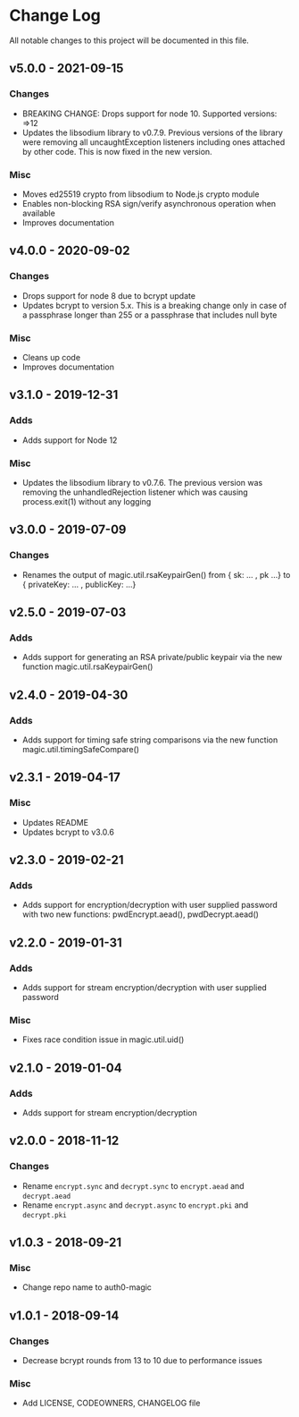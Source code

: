 # Change Log

All notable changes to this project will be documented in this file.

## v5.0.0 - 2021-09-15

### Changes
- BREAKING CHANGE: Drops support for node 10. Supported versions: =>12
- Updates the libsodium library to v0.7.9. Previous versions of the library were removing all uncaughtException listeners including ones attached by other code. This is now fixed in the new version.

### Misc
- Moves ed25519 crypto from libsodium to Node.js crypto module
- Enables non-blocking RSA sign/verify asynchronous operation when available
- Improves documentation

## v4.0.0 - 2020-09-02

### Changes
- Drops support for node 8 due to bcrypt update
- Updates bcrypt to version 5.x. This is a breaking change only in case of a
  passphrase longer than 255 or a passphrase that includes null byte

### Misc
- Cleans up code
- Improves documentation


## v3.1.0 - 2019-12-31

### Adds
- Adds support for Node 12

### Misc

- Updates the libsodium library to v0.7.6. The previous version was removing
  the unhandledRejection listener which was causing process.exit(1) without any
  logging


## v3.0.0 - 2019-07-09

### Changes
- Renames the output of magic.util.rsaKeypairGen() from
{ sk: ... , pk ...} to { privateKey: ... , publicKey: ...}

## v2.5.0 - 2019-07-03

### Adds
- Adds support for generating an RSA private/public keypair via the new
  function magic.util.rsaKeypairGen()

## v2.4.0 - 2019-04-30

### Adds
- Adds support for timing safe string comparisons via the new function
  magic.util.timingSafeCompare()

## v2.3.1 - 2019-04-17

### Misc

- Updates README
- Updates bcrypt to v3.0.6

## v2.3.0 - 2019-02-21

### Adds

- Adds support for encryption/decryption with user supplied password with two
  new functions: pwdEncrypt.aead(), pwdDecrypt.aead()

## v2.2.0 - 2019-01-31

### Adds

- Adds support for stream encryption/decryption with user supplied password

### Misc

- Fixes race condition issue in magic.util.uid()

## v2.1.0 - 2019-01-04

### Adds

- Adds support for stream encryption/decryption

## v2.0.0 - 2018-11-12

### Changes

- Rename `encrypt.sync` and `decrypt.sync` to `encrypt.aead` and `decrypt.aead`
- Rename `encrypt.async` and `decrypt.async` to `encrypt.pki` and `decrypt.pki`

## v1.0.3 - 2018-09-21

### Misc

- Change repo name to auth0-magic

## v1.0.1 - 2018-09-14

### Changes

- Decrease bcrypt rounds from 13 to 10 due to performance issues

### Misc

- Add LICENSE, CODEOWNERS, CHANGELOG file
